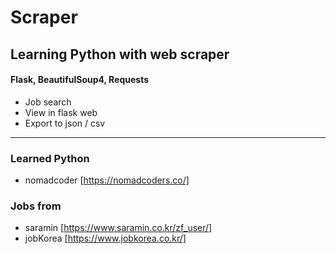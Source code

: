 # Scraper

## Learning Python with web scraper

#### Flask, BeautifulSoup4, Requests

- Job search
- View in flask web
- Export to json / csv

---

### Learned Python

- nomadcoder [https://nomadcoders.co/]

### Jobs from

- saramin [https://www.saramin.co.kr/zf_user/]
- jobKorea [https://www.jobkorea.co.kr/]
